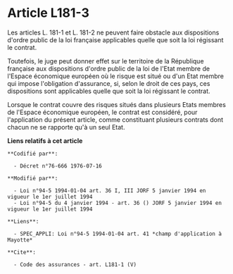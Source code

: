 # Article L181-3

Les articles L. 181-1 et L. 181-2 ne peuvent faire obstacle aux dispositions d'ordre public de la loi française applicables
quelle que soit la loi régissant le contrat. 

Toutefois, le juge peut donner effet sur le territoire de la République française aux dispositions d'ordre public de la loi
de l'Etat membre de l'Espace économique européen où le risque est situé ou d'un Etat membre qui impose l'obligation
d'assurance, si, selon le droit de ces pays, ces dispositions sont applicables quelle que soit la loi régissant le contrat. 

Lorsque le contrat couvre des risques situés dans plusieurs Etats membres de l'Espace économique européen, le contrat est
considéré, pour l'application du présent article, comme constituant plusieurs contrats dont chacun ne se rapporte qu'à un
seul Etat.

**Liens relatifs à cet article**

	**Codifié par**:

	  - Décret n°76-666 1976-07-16

	**Modifié par**:

	  - Loi n°94-5 1994-01-04 art. 36 I, III JORF 5 janvier 1994 en vigueur le 1er juillet 1994
	  - Loi n°94-5 du 4 janvier 1994 - art. 36 () JORF 5 janvier 1994 en vigueur le 1er juillet 1994

	**Liens**:

	  - SPEC_APPLI: Loi n°94-5 1994-01-04 art. 41 *champ d'application à Mayotte*

	**Cite**:

	  - Code des assurances - art. L181-1 (V)
